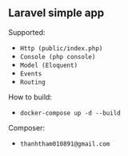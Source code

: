 ## Laravel simple app

Supported:
- `Http (public/index.php)`
- `Console (php console)`
- `Model (Eloquent)`
- `Events`
- `Routing`

How to build:
-   `docker-compose up -d --build`

Composer:
- `thanhtham010891@gmail.com`